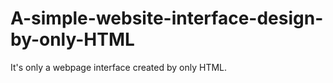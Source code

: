 # A-simple-website-interface-design-by-only-HTML
It's only a webpage interface created by only HTML.
